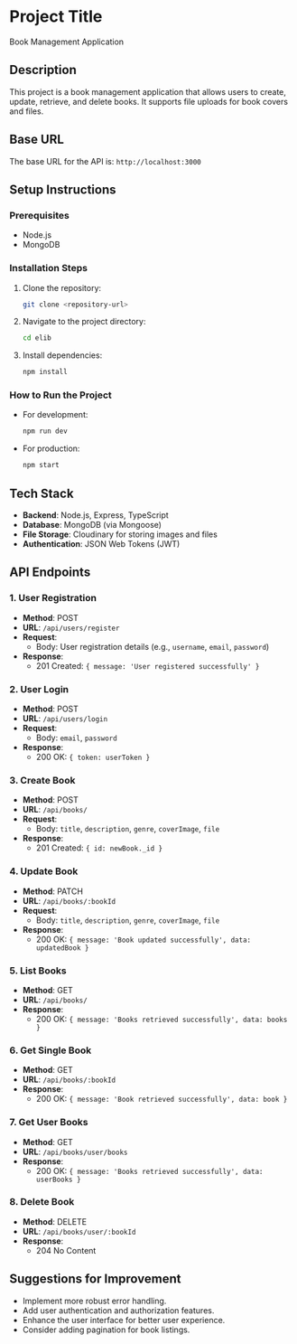 # Project Title
Book Management Application

## Description
This project is a book management application that allows users to create, update, retrieve, and delete books. It supports file uploads for book covers and files.

## Base URL
The base URL for the API is: `http://localhost:3000`

## Setup Instructions

### Prerequisites
- Node.js
- MongoDB

### Installation Steps
1. Clone the repository:
   ```bash
   git clone <repository-url>
   ```
2. Navigate to the project directory:
   ```bash
   cd elib
   ```
3. Install dependencies:
   ```bash
   npm install
   ```

### How to Run the Project
- For development:
  ```bash
  npm run dev
  ```
- For production:
  ```bash
  npm start
  ```

## Tech Stack
- **Backend**: Node.js, Express, TypeScript
- **Database**: MongoDB (via Mongoose)
- **File Storage**: Cloudinary for storing images and files
- **Authentication**: JSON Web Tokens (JWT)

## API Endpoints

### 1. User Registration
- **Method**: POST
- **URL**: `/api/users/register`
- **Request**: 
  - Body: User registration details (e.g., `username`, `email`, `password`)
- **Response**: 
  - 201 Created: `{ message: 'User registered successfully' }`

### 2. User Login
- **Method**: POST
- **URL**: `/api/users/login`
- **Request**: 
  - Body: `email`, `password`
- **Response**: 
  - 200 OK: `{ token: userToken }`

### 3. Create Book
- **Method**: POST
- **URL**: `/api/books/`
- **Request**: 
  - Body: `title`, `description`, `genre`, `coverImage`, `file`
- **Response**: 
  - 201 Created: `{ id: newBook._id }`

### 4. Update Book
- **Method**: PATCH
- **URL**: `/api/books/:bookId`
- **Request**: 
  - Body: `title`, `description`, `genre`, `coverImage`, `file`
- **Response**: 
  - 200 OK: `{ message: 'Book updated successfully', data: updatedBook }`

### 5. List Books
- **Method**: GET
- **URL**: `/api/books/`
- **Response**: 
  - 200 OK: `{ message: 'Books retrieved successfully', data: books }`

### 6. Get Single Book
- **Method**: GET
- **URL**: `/api/books/:bookId`
- **Response**: 
  - 200 OK: `{ message: 'Book retrieved successfully', data: book }`

### 7. Get User Books
- **Method**: GET
- **URL**: `/api/books/user/books`
- **Response**: 
  - 200 OK: `{ message: 'Books retrieved successfully', data: userBooks }`

### 8. Delete Book
- **Method**: DELETE
- **URL**: `/api/books/user/:bookId`
- **Response**: 
  - 204 No Content

## Suggestions for Improvement
- Implement more robust error handling.
- Add user authentication and authorization features.
- Enhance the user interface for better user experience.
- Consider adding pagination for book listings.
